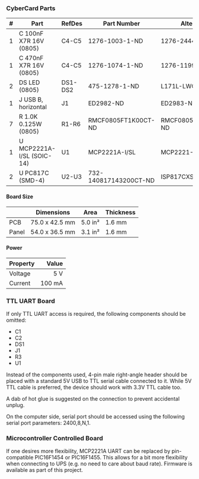 ### CyberCard Parts ###

|  # | Part                                      | RefDes  | Part Number                 | Alternate                   |
|---:|-------------------------------------------|---------|-----------------------------|-----------------------------|
|  1 | C 100nF X7R 16V (0805)                    | C4-C5   | 1276-1003-1-ND              | 1276-2444-1-ND              |
|  1 | C 470nF X7R 16V (0805)                    | C4-C5   | 1276-1074-1-ND              | 1276-1199-1-ND              |
|  2 | DS LED (0805)                             | DS1-DS2 | 475-1278-1-ND               | L171L-LWC-TR                |
|  1 | J USB B, horizontal                       | J1      | ED2982-ND                   | ED2983-ND                   |
|  7 | R 1.0K 0.125W (0805)                      | R1-R6   | RMCF0805FT1K00CT-ND         | RMCF0805JT1K00CT-ND         |
|  1 | U MCP2221A-I/SL (SOIC-14)                 | U1      | MCP2221A-I/SL               | MCP2221-I/SL-ND             |
|  2 | U PC817C (SMD-4)                          | U2-U3   | 732-140817143200CT-ND       | ISP817CXSMCT-ND             |


#### Board Size ####

|       |      Dimensions | Area    | Thickness |
|-------|-----------------|---------|-----------|
| PCB   |  75.0 x 42.5 mm | 5.0 in² |    1.6 mm |
| Panel |  54.0 x 36.5 mm | 3.1 in² |    1.6 mm |


#### Power ####

| Property | Value  |
|----------|-------:|
| Voltage  |    5 V |
| Current  | 100 mA |


### TTL UART Board ###

If only TTL UART access is required, the following components should be omitted:
  * C1
  * C2
  * DS1
  * J1
  * R3
  * U1

Instead of the components used, 4-pin male right-angle header should be placed
with a standard 5V USB to TTL serial cable connected to it. While 5V TTL cable
is preferred, the device should work with 3.3V TTL cable too.

A dab of hot glue is suggested on the connection to prevent accidental unplug.

On the computer side, serial port should be accessed using the following serial
port parameters: 2400,8,N,1.


### Microcontroller Controlled Board

If one desires more flexibility, MCP2221A UART can be replaced by pin-compatible
PIC16F1454 or PIC16F1455. This allows for a bit more flexibility when connecting
to UPS (e.g. no need to care about baud rate). Firmware is available as part of
this project.
